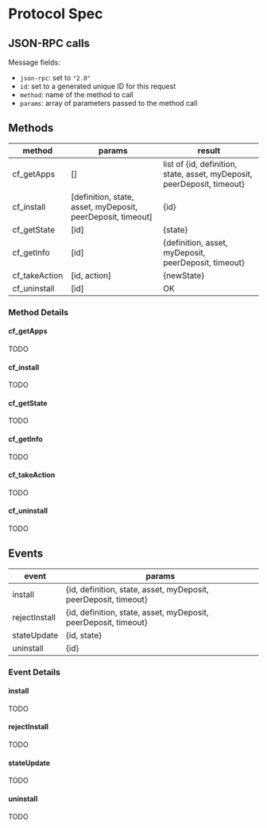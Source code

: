 # Protocol Spec

## JSON-RPC calls

Message fields:
- `json-rpc`: set to `"2.0"`
- `id`: set to a generated unique ID for this request
- `method`: name of the method to call
- `params`: array of parameters passed to the method call  

## Methods

| method         | params                                                       | result                                                                  |
|----------------|--------------------------------------------------------------|-------------------------------------------------------------------------|
| cf_getApps     | []                                                           | list of {id, definition, state, asset, myDeposit, peerDeposit, timeout} |
| cf_install     | [definition, state, asset, myDeposit, peerDeposit, timeout]  | {id}                                                                    |
| cf_getState    | [id]                                                         | {state}                                                                 |
| cf_getInfo     | [id]                                                         | {definition, asset, myDeposit, peerDeposit, timeout}                    |
| cf_takeAction  | [id, action]                                                 | {newState}                                                              |
| cf_uninstall   | [id]                                                         | OK                                                                      |


### Method Details

#### cf_getApps

TODO
     
#### cf_install

TODO
     
#### cf_getState

TODO
    
#### cf_getInfo

TODO
     
#### cf_takeAction

TODO
  
#### cf_uninstall

TODO



## Events

| event          | params                                                          |
|----------------|-----------------------------------------------------------------|
| install        | {id, definition, state, asset, myDeposit, peerDeposit, timeout} |
| rejectInstall  | {id, definition, state, asset, myDeposit, peerDeposit, timeout} |
| stateUpdate    | {id, state}                                                     |
| uninstall      | {id}                                                            |


### Event Details

#### install

TODO
        
#### rejectInstall

TODO
  
#### stateUpdate

TODO
    
#### uninstall

TODO
